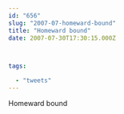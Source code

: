 ```yaml
---
id: "656"
slug: "2007-07-homeward-bound"
title: "Homeward bound"
date: 2007-07-30T17:30:15.000Z



tags:

  - "tweets"
---
```

<div class="sqs-html-content">
  <p>Homeward bound</p>
</div>
